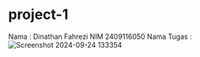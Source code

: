# project-1
Nama : Dinathan Fahrezi NIM 2409116050 Nama Tugas :
![Screenshot 2024-09-24 133354](https://github.com/user-attachments/assets/db33a4ca-427b-4ece-89f0-44354a5df330)
